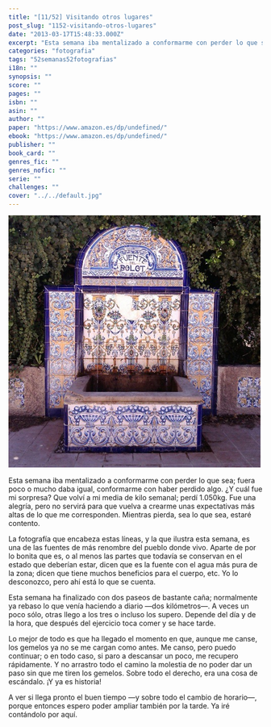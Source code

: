 ```yaml
---
title: "[11/52] Visitando otros lugares"
post_slug: "1152-visitando-otros-lugares"
date: "2013-03-17T15:48:33.000Z"
excerpt: "Esta semana iba mentalizado a conformarme con perder lo que sea; fuera poco o mucho daba igual, conformarme con haber perdido algo. ¿Y cuál fue mi sorpresa? Que volví a mi media de kilo semanal; perdí 1.050kg. Fue una alegría, pero no servirá para que vuelva a crearme unas expectativas más altas de lo que me corresponden. Mientras pierda, sea lo que sea, estaré contento."
categories: "fotografia"
tags: "52semanas52fotografias"
i18n: ""
synopsis: ""
score: ""
pages: ""
isbn: ""
asin: ""
author: ""
paper: "https://www.amazon.es/dp/undefined/"
ebook: "https://www.amazon.es/dp/undefined/"
publisher: ""
book_card: ""
genres_fic: ""
genres_nofic: ""
serie: ""
challenges: ""
cover: "../../default.jpg"
---
```


[![[11/52] Visitando otros lugares](images/instaweek-11-2013.jpg)](http://instagram.com/p/W9p859w-9T/)

Esta semana iba mentalizado a conformarme con perder lo que sea; fuera poco o mucho daba igual, conformarme con haber perdido algo. ¿Y cuál fue mi sorpresa? Que volví a mi media de kilo semanal; perdí 1.050kg. Fue una alegría, pero no servirá para que vuelva a crearme unas expectativas más altas de lo que me corresponden. Mientras pierda, sea lo que sea, estaré contento.

La fotografía que encabeza estas líneas, y la que ilustra esta semana, es una de las fuentes de más renombre del pueblo donde vivo. Aparte de por lo bonita que es, o al menos las partes que todavía se conservan en el estado que deberían estar, dicen que es la fuente con el agua más pura de la zona; dicen que tiene muchos beneficios para el cuerpo, etc. Yo lo desconozco, pero ahí está lo que se cuenta.

Esta semana ha finalizado con dos paseos de bastante caña; normalmente ya rebaso lo que venía haciendo a diario —dos kilómetros—. A veces un poco sólo, otras llego a los tres o incluso los supero. Depende del día y de la hora, que después del ejercicio toca comer y se hace tarde.

Lo mejor de todo es que ha llegado el momento en que, aunque me canse, los gemelos ya no se me cargan como antes. Me canso, pero puedo continuar; o en todo caso, si paro a descansar un poco, me recupero rápidamente. Y no arrastro todo el camino la molestia de no poder dar un paso sin que me tiren los gemelos. Sobre todo el derecho, era una cosa de escándalo. ¡Y ya es historia!

A ver si llega pronto el buen tiempo —y sobre todo el cambio de horario—, porque entonces espero poder ampliar también por la tarde. Ya iré contándolo por aquí.
